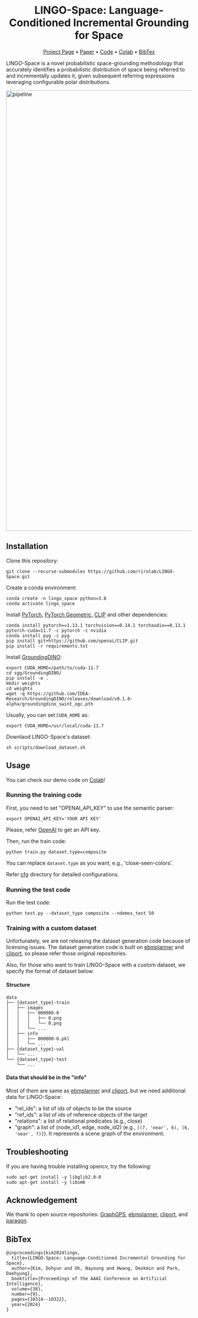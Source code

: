 <div align="center">
    <h1> <a>LINGO-Space: Language-Conditioned Incremental Grounding for Space</a></h1>

<p align="center">
  <a href="https://lingo-space.github.io">Project Page</a> •
  <a href="https://arxiv.org/abs/2402.01183">Paper</a> •
  <a href="https://github.com/rirolab/LINGO-Space">Code</a> •
  <a href="https://colab.research.google.com/drive/14Nl0sozJ3JpfwxkfwGk_0s8k8DOqTEVN?usp=sharing">Colab</a> •
  <a href="#bibtex">BibTex</a>
</p>

</div>


LINGO-Space is a novel probabilistic space-grounding methodology that accurately identifies a probabilistic distribution of space being referred to and incrementally updates it, given subsequent referring expressions leveraging configurable polar distributions.

<img width="1194" alt="pipeline" src="./assets/images/pipeline.jpg">
</details>


## Installation
Clone this repository:
```
git clone --recurse-submodules https://github.com/rirolab/LINGO-Space.git
```

Create a conda environment:
```
conda create -n lingo_space python=3.8
conda activate lingo_space
```

Install [PyTorch](https://pytorch.org/), [PyTorch Geometric](https://pytorch-geometric.readthedocs.io/en/latest/), [CLIP](https://github.com/openai/CLIP) and other dependencies:
```
conda install pytorch==1.13.1 torchvision==0.14.1 torchaudio==0.13.1 pytorch-cuda=11.7 -c pytorch -c nvidia
conda install pyg -c pyg
pip install git+https://github.com/openai/CLIP.git
pip install -r requirements.txt
```

Install [GroundingDINO](https://github.com/IDEA-Research/GroundingDINO):
```
export CUDA_HOME=/path/to/cuda-11.7
cd sgg/GroundingDINO/
pip install -e .
mkdir weights
cd weights
wget -q https://github.com/IDEA-Research/GroundingDINO/releases/download/v0.1.0-alpha/groundingdino_swint_ogc.pth
```

Usually, you can set `CUDA_HOME` as:
```
export CUDA_HOME=/usr/local/cuda-11.7
```

Downlaod LINGO-Space's dataset:
```
sh scripts/download_dataset.sh
```


## Usage
You can check our demo code on [Colab](https://colab.research.google.com/drive/14Nl0sozJ3JpfwxkfwGk_0s8k8DOqTEVN?usp=sharing)!

### Running the training code
First, you need to set "OPENAI_API_KEY" to use the semantic parser:
```
export OPENAI_API_KEY='YOUR API KEY'
```
Please, refer [OpenAI](https://openai.com/) to get an API key.

Then, run the train code:
```
python train.py dataset.type=composite
```

You can replace `dataset.type` as you want, e.g., 'close-seen-colors'.

Refer [cfg](./cfg) directory for detailed configurations.

### Running the test code
Run the test code:
```
python test.py --dataset_type composite --ndemos_test 50 
```


### Training with a custom dataset
Unfortunately, we are not releasing the dataset generation code because of licensing issues.
The dataset generation code is built on [ebmplanner](https://github.com/ayushjain1144/ebmplanner) and [cliport](https://github.com/cliport/cliport), so please refer those original repositories.

Also, for those who want to train LINGO-Space with a custom dataset, we specify the format of dataset below.

#### Structure
```
data
├── {dataset_type}-train
│   ├── images
│   │   ├── 000000-0
│   │   │   ├── 0.png
│   │   │   └── 0.png
│   │   └── ...
│   ├── info
│   │   ├── 000000-0.pkl
│   │   └── ...
├── {dataset_type}-val
│   └── ...
└── {dataset_type}-test
    └── ...
```

#### Data that should be in the "info"

Most of them are same as [ebmplanner](https://github.com/ayushjain1144/ebmplanner) and [cliport](https://github.com/cliport/cliport), but we need additional data for LINGO-Space:

* "rel_ids": a list of ids of objects to be the source
* "ref_ids": a list of ids of reference objects of the target
* "relations": a list of relational predicates (e.g., close)
* "graph": a list of (node_id1, edge, node_id2) (e.g., `[(7, 'near', 6), (6, 'near', 7)]`). It represents a scene graph of the environment.


## Troubleshooting
If you are having trouble installing opencv, try the following:
```
sudo apt-get install -y libglib2.0-0
sudo apt-get install -y libsm6
```

## Acknowledgement
We thank to open source repositories: [GraphGPS](https://github.com/rampasek/GraphGPS), [ebmplanner](https://github.com/ayushjain1144/ebmplanner), [cliport](https://github.com/cliport/cliport), and [paragon](https://github.com/1989Ryan/paragon).

## BibTex
```
@inproceedings{kim2024lingo,
  title={LINGO-Space: Language-Conditioned Incremental Grounding for Space},
  author={Kim, Dohyun and Oh, Nayoung and Hwang, Deokmin and Park, Daehyung},
  booktitle={Proceedings of the AAAI Conference on Artificial Intelligence},
  volume={38},
  number={9},
  pages={10314--10322},
  year={2024}
}
``` 

